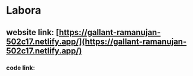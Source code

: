 # Labora

## website link: [https://gallant-ramanujan-502c17.netlify.app/](https://gallant-ramanujan-502c17.netlify.app/)

### code link: 